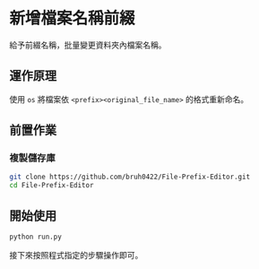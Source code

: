 # 新增檔案名稱前綴
給予前綴名稱，批量變更資料夾內檔案名稱。

## 運作原理
使用 `os` 將檔案依 `<prefix><original_file_name>` 的格式重新命名。

## 前置作業
### 複製儲存庫
```bash
git clone https://github.com/bruh0422/File-Prefix-Editor.git
cd File-Prefix-Editor
```

## 開始使用
```bash
python run.py
```
接下來按照程式指定的步驟操作即可。
